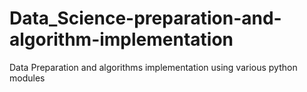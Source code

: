 # Data_Science-preparation-and-algorithm-implementation
Data Preparation and algorithms implementation using various python modules
